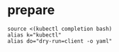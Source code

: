 # prepare
```
source <(kubectl completion bash)
alias k="kubectl"
alias do="dry-run=client -o yaml"
```
